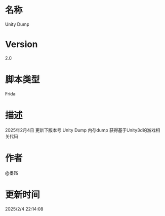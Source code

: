 # 名称
Unity Dump
# Version
2.0
# 脚本类型
Frida
# 描述
2025年2月4日 更新下版本号
Unity Dump 内存dump 获得基于Unity3d的游戏相关代码
# 作者
@墨殇
# 更新时间
2025/2/4 22:14:08